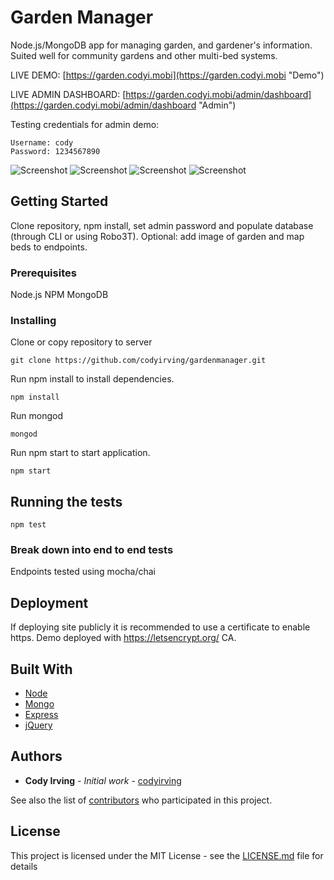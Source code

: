 # Garden Manager

Node.js/MongoDB app for managing garden, and gardener's information.  Suited well for community gardens and other multi-bed systems.

LIVE DEMO: [https://garden.codyi.mobi](https://garden.codyi.mobi "Demo")

LIVE ADMIN DASHBOARD: [https://garden.codyi.mobi/admin/dashboard](https://garden.codyi.mobi/admin/dashboard "Admin")

Testing credentials for admin demo:
```
Username: cody
Password: 1234567890
```
![Screenshot](https://i.imgur.com/21Ttq5k.png "Screenshot")
![Screenshot](https://i.imgur.com/HCDOffM.png "Screenshot")
![Screenshot](https://i.imgur.com/jozrKpG.png "Screenshot")
![Screenshot](https://i.imgur.com/KLNLRyo.png "Screenshot")

## Getting Started

Clone repository, npm install, set admin password and populate database (through CLI or using Robo3T). Optional: add image of garden and map beds to endpoints.

### Prerequisites

Node.js NPM MongoDB


### Installing

Clone or copy repository to server

```
git clone https://github.com/codyirving/gardenmanager.git
```

Run npm install to install dependencies.
```
npm install
```

Run mongod 
```
mongod
```

Run npm start to start application.
```
npm start
```

## Running the tests

```
npm test
```
### Break down into end to end tests

Endpoints tested using mocha/chai 

## Deployment

If deploying site publicly it is recommended to use a certificate to enable https.
Demo deployed with https://letsencrypt.org/ CA.

## Built With

* [Node](node.js)
* [Mongo](mongodb) 
* [Express](express)
* [jQuery](jQuery) 

## Authors

* **Cody Irving** - *Initial work* - [codyirving](https://github.com/codyirving)

See also the list of [contributors](https://github.com/codyirving/gardenmanager/contributors) who participated in this project.

## License

This project is licensed under the MIT License - see the [LICENSE.md](LICENSE.md) file for details
